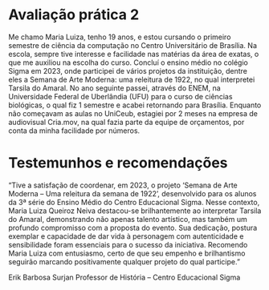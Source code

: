 # Avaliação prática 2
Me chamo Maria Luiza, tenho 19 anos, e estou cursando o primeiro semestre de ciência da computação no Centro Universitário de Brasília. Na escola, sempre tive interesse e facilidade nas matérias da área de exatas, o que me auxiliou na escolha do curso. Concluí o ensino médio no colégio Sigma em 2023, onde participei de vários projetos da instituição, dentre eles a Semana de Arte Moderna: uma releitura de 1922, no qual interpretei Tarsila do Amaral. No ano seguinte passei, através do ENEM, na Universidade Federal de Uberlândia (UFU) para o curso de ciências biológicas, o qual fiz 1 semestre e acabei retornando para Brasília. Enquanto não começavam as aulas no UniCeub, estagiei por 2 meses na empresa de audiovisual Cria.mov, na qual fazia parte da equipe de orçamentos, por conta da minha facilidade por números.

# Testemunhos e recomendações
“Tive a satisfação de coordenar, em 2023, o projeto ‘Semana de Arte Moderna – Uma releitura da semana de 1922’, desenvolvido para os alunos da 3ª série do Ensino Médio do Centro Educacional Sigma. Nesse contexto, Maria Luiza Queiroz Neiva destacou-se brilhantemente ao interpretar Tarsila do Amaral, demonstrando não apenas talento artístico, mas também um profundo compromisso com a proposta do evento. Sua dedicação, postura exemplar e capacidade de dar vida à personagem com autenticidade e sensibilidade foram essenciais para o sucesso da iniciativa. Recomendo Maria Luiza com entusiasmo, certo de que seu empenho e brilhantismo seguirão marcando positivamente qualquer projeto do qual participe.”

Erik Barbosa Surjan
Professor de História – Centro Educacional Sigma
